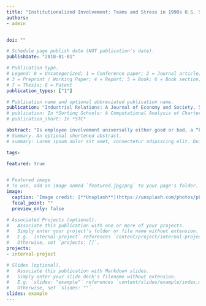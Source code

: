 ```yaml
---
title: "Institutionalized Involvement: Teams and Stress in 1990s U.S. Steel"
authors:
- admin


doi: ""

# Schedule page publish date (NOT publication's date).
publishDate: "2018-01-01"

# Publication type.
# Legend: 0 = Uncategorized; 1 = Conference paper; 2 = Journal article;
# 3 = Preprint / Working Paper; 4 = Report; 5 = Book; 6 = Book section;
# 7 = Thesis; 8 = Patent
publication_types: ["1"]

# Publication name and optional abbreviated publication name.
publication: "Industrial Relations: A Journal of Economy and Society, 55(4):632–61"
# publication: In *Sorting Schools: A Computational Analysis of Charter School Identities and Stratification*
# publication_short: In *STC*

abstract: "Is employee involvement universally either good or bad, a “best practice” or an exploitative tool—or do its effects depend on context? To shed light on this issue, I ask the following question: Do organizational–cultural factors determine whether employees are stressed by membership in teams? By constructing mixed-effects models from a large mid-1990s survey of U.S. steel employees, I find that team membership is linked to increased stress only when implemented in cultural contexts of conflict and distrust. I conclude that the unintended consequences of institutionalized formal practices depend on organizationally specific cultural conditions."
# Summary. An optional shortened abstract.
# summary: Lorem ipsum dolor sit amet, consectetur adipiscing elit. Duis posuere tellus ac convallis placerat. Proin tincidunt magna sed ex sollicitudin condimentum. 

tags:

featured: true


# Featured image
# To use, add an image named `featured.jpg/png` to your page's folder. 
image:
  caption: 'Image credit: [**Unsplash**](https://unsplash.com/photos/pLCdAaMFLTE)'
  focal_point: ""
  preview_only: false

# Associated Projects (optional).
#   Associate this publication with one or more of your projects.
#   Simply enter your project's folder or file name without extension.
#   E.g. `internal-project` references `content/project/internal-project/index.md`.
#   Otherwise, set `projects: []`.
projects:
- internal-project

# Slides (optional).
#   Associate this publication with Markdown slides.
#   Simply enter your slide deck's filename without extension.
#   E.g. `slides: "example"` references `content/slides/example/index.md`.
#   Otherwise, set `slides: ""`.
slides: example
---
```




